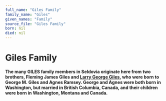 ```yaml
---
full_name: "Giles Family"
family_name: "Giles"
given_names: "Family"
source_file: "Giles Family"
born: nil
died: nil
---
```

# Giles Family

**The many GILES family members in Seldovia originate here from two
brothers, Fleming James Giles and [Larry George
Giles](#larry-george-giles), who were born to George M. Giles and Agnes
Ramsey. George and Agnes were both born in Washington, but married in
British Columbia, Canada, and their children were born in Washington,
Montana and Canada.**

